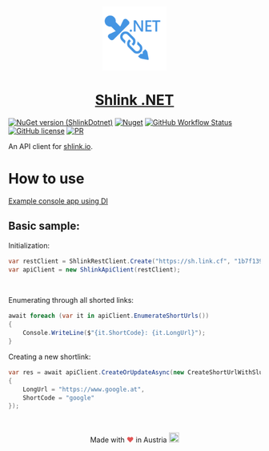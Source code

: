 <p align="center">
  <a href="https://turbo.build">
    <picture>
      <source media="(prefers-color-scheme: dark)" srcset="https://raw.githubusercontent.com/JKamsker/shlink-dotnet/master/resources/icon.png">
      <img src="https://raw.githubusercontent.com/JKamsker/shlink-dotnet/master/resources/icon.png" height="128">
    </picture>
    <h1 align="center">Shlink .NET</h1>
  </a>
</p>

[![NuGet version (ShlinkDotnet)](https://img.shields.io/nuget/v/ShlinkDotnet.svg?style=flat-square)](https://www.nuget.org/packages/ShlinkDotnet)
[![Nuget](https://img.shields.io/nuget/dt/ShlinkDotnet)](https://www.nuget.org/packages/ShlinkDotnet)
[![GitHub Workflow Status](https://img.shields.io/github/workflow/status/JKamsker/shlink-dotnet/.NET)](https://github.com/JKamsker/shlink-dotnet/actions)
[![GitHub license](https://img.shields.io/github/license/JKamsker/shlink-dotnet)](https://github.com/JKamsker/shlink-dotnet/blob/master/LICENSE.txt)
[![PR](https://img.shields.io/badge/PR-Welcome-blue)](https://github.com/JKamsker/shlink-dotnet/pulls)

An API client for [shlink.io](https://github.com/shlinkio/shlink).

# How to use
[Example console app using DI](https://github.com/JKamsker/shlink-dotnet/blob/master/examples/ShlinkDotnet.Console/Program.cs)

## Basic sample:

Initialization:
```csharp
var restClient = ShlinkRestClient.Create("https://sh.link.cf", "1b7f1396-0c14-48ea-b581-07c2bf229ca1");
var apiClient = new ShlinkApiClient(restClient);
```
</br>

Enumerating through all shorted links:
```csharp
await foreach (var it in apiClient.EnumerateShortUrls())
{
    Console.WriteLine($"{it.ShortCode}: {it.LongUrl}");
}
```

Creating a new shortlink:
````csharp
var res = await apiClient.CreateOrUpdateAsync(new CreateShortUrlWithSlugRequest
{
    LongUrl = "https://www.google.at",
    ShortCode = "google"
});
````

</br>
<p align="center">
Made with <span style="color: #e25555;">&hearts;</span> in Austria <img src="https://images.emojiterra.com/google/noto-emoji/v2.034/128px/1f1e6-1f1f9.png" width="20" height="20"/> 
</p>
